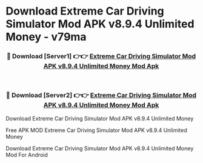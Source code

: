 # Download Extreme Car Driving Simulator Mod APK v8.9.4 Unlimited Money - v79ma



<div align="center">
<h3>🔴 Download [Server1] 👉👉 <a href="https://momento.my/?title=Extreme_Car_Driving_Simulator_Mod_APK_v8.9.4_Unlimited_Money">Extreme Car Driving Simulator Mod APK v8.9.4 Unlimited Money Mod Apk</a></h3><br>

<h3>🔴 Download [Server2] 👉👉 <a href="https://momento.my/?title=Extreme_Car_Driving_Simulator_Mod_APK_v8.9.4_Unlimited_Money">Extreme Car Driving Simulator Mod APK v8.9.4 Unlimited Money Mod Apk</a></h3>
</div>



Download Extreme Car Driving Simulator Mod APK v8.9.4 Unlimited Money 

Free APK MOD Extreme Car Driving Simulator Mod APK v8.9.4 Unlimited Money 

Download Extreme Car Driving Simulator Mod APK v8.9.4 Unlimited Money Mod For Android
